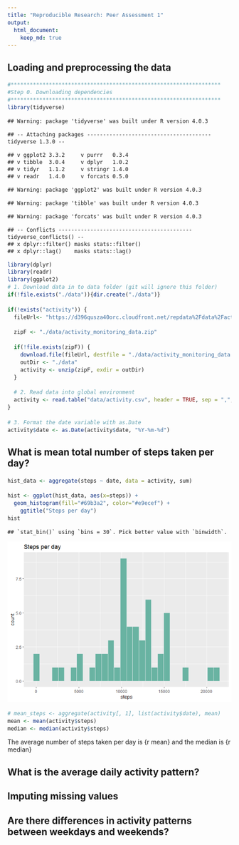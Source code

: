 ```yaml
---
title: "Reproducible Research: Peer Assessment 1"
output: 
  html_document:
    keep_md: true
---
```



## Loading and preprocessing the data


```r
#******************************************************************
#Step 0. Downloading dependencies
#******************************************************************
library(tidyverse)
```

```
## Warning: package 'tidyverse' was built under R version 4.0.3
```

```
## -- Attaching packages --------------------------------------- tidyverse 1.3.0 --
```

```
## v ggplot2 3.3.2     v purrr   0.3.4
## v tibble  3.0.4     v dplyr   1.0.2
## v tidyr   1.1.2     v stringr 1.4.0
## v readr   1.4.0     v forcats 0.5.0
```

```
## Warning: package 'ggplot2' was built under R version 4.0.3
```

```
## Warning: package 'tibble' was built under R version 4.0.3
```

```
## Warning: package 'forcats' was built under R version 4.0.3
```

```
## -- Conflicts ------------------------------------------ tidyverse_conflicts() --
## x dplyr::filter() masks stats::filter()
## x dplyr::lag()    masks stats::lag()
```

```r
library(dplyr)
library(readr)
library(ggplot2)
# 1. Download data in to data folder (git will ignore this folder)
if(!file.exists("./data")){dir.create("./data")}

if(!exists("activity")) {
  fileUrl<- "https://d396qusza40orc.cloudfront.net/repdata%2Fdata%2Factivity.zip"
  
  zipF <- "./data/activity_monitoring_data.zip"
  
  if(!file.exists(zipF)) {
    download.file(fileUrl, destfile = "./data/activity_monitoring_data.zip", method = "curl")
    outDir <- "./data"
    activity <- unzip(zipF, exdir = outDir)
  }
  
  # 2. Read data into global environment
  activity <- read.table("data/activity.csv", header = TRUE, sep = ",", dec = ".")
}

# 3. Format the date variable with as.Date
activity$date <- as.Date(activity$date, "%Y-%m-%d")
```


## What is mean total number of steps taken per day?


```r
hist_data <- aggregate(steps ~ date, data = activity, sum)

hist <- ggplot(hist_data, aes(x=steps)) + 
  geom_histogram(fill="#69b3a2", color="#e9ecef") +
    ggtitle("Steps per day")
hist
```

```
## `stat_bin()` using `bins = 30`. Pick better value with `binwidth`.
```

![](PA1_template_files/figure-html/unnamed-chunk-2-1.png)<!-- -->


```r
# mean_steps <- aggregate(activity[, 1], list(activity$date), mean)
mean <- mean(activity$steps)
median <- median(activity$steps)
```
The average number of steps taken per day is {r mean} and the median is {r median}

## What is the average daily activity pattern?



## Imputing missing values



## Are there differences in activity patterns between weekdays and weekends?
